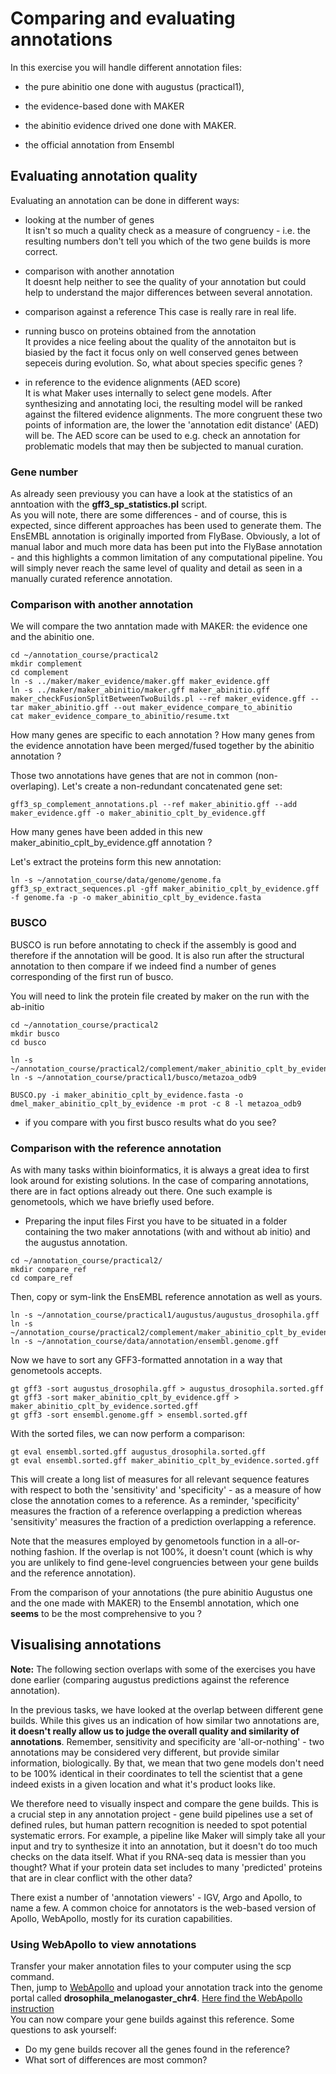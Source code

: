# Comparing and evaluating annotations

In this exercise you will handle different annotation files: 

 * the pure abinitio one done with augustus (practical1),

 * the evidence-based done with MAKER
 
 * the abinitio evidence drived one done with MAKER.
 
 * the official annotation from Ensembl

## Evaluating annotation quality

Evaluating an annotation can be done in different ways:

 * looking at the number of genes  
It isn't so much a quality check as a measure of congruency - i.e. the resulting numbers don't tell you which of the two gene builds is more correct.

 * comparison with another annotation  
 It doesnt help neither to see the quality of your annotation but could help to understand the major differences between several annotation.

 * comparison against a reference
 This case is really rare in real life.
 
 * running busco on proteins obtained from the annotation  
 It provides a nice feeling about the quality of the annotaiton but is biasied by the fact it focus only on well conserved genes between sepeceis during evolution. So, what about species specific genes ?
 
 * in reference to the evidence alignments (AED score)  
 It is what Maker uses internally to select gene models. After synthesizing and annotating loci, the resulting model will be ranked against the filtered evidence alignments. The more congruent these two points of information are, the lower the 'annotation edit distance' (AED) will be. The AED score can be used to e.g. check an annotation for problematic models that may then be subjected to manual curation.

### Gene number

As already seen previousy you can have a look at the statistics of an anntoation with the **gff3_sp_statistics.pl** script.  
As you will note, there are some differences - and of course, this is expected, since different approaches has been used to generate them. The EnsEMBL annotation is originally imported from FlyBase. Obviously, a lot of manual labor and much more data has been put into the FlyBase annotation - and this highlights a common limitation of any computational pipeline. You will simply never reach the same level of quality and detail as seen in a manually curated reference annotation.

### Comparison with another annotation

We will compare the two anntation made with MAKER: the evidence one and the abinitio one.
```
cd ~/annotation_course/practical2
mkdir complement
cd complement
ln -s ../maker/maker_evidence/maker.gff maker_evidence.gff
ln -s ../maker/maker_abinitio/maker.gff maker_abinitio.gff
maker_checkFusionSplitBetweenTwoBuilds.pl --ref maker_evidence.gff --tar maker_abinitio.gff --out maker_evidence_compare_to_abinitio
cat maker_evidence_compare_to_abinitio/resume.txt
```

How many genes are specific to each annotation ? How many genes from the evidence annotation have been merged/fused together by the abinitio annotation ?

Those two annotations have genes that are not in common (non-overlaping). Let's create a non-redundant concatenated gene set:
```
gff3_sp_complement_annotations.pl --ref maker_abinitio.gff --add maker_evidence.gff -o maker_abinitio_cplt_by_evidence.gff
```
How many genes have been added in this new maker_abinitio_cplt_by_evidence.gff annotation ?

Let's extract the proteins form this new annotation:
```
ln -s ~/annotation_course/data/genome/genome.fa
gff3_sp_extract_sequences.pl -gff maker_abinitio_cplt_by_evidence.gff -f genome.fa -p -o maker_abinitio_cplt_by_evidence.fasta
```

### BUSCO

BUSCO is run before annotating to check if the assembly is good and therefore if the annotation will be good. It is also run after the structural annotation to then compare if we indeed find a number of genes corresponding of the first run of busco.

You will need to link the protein file created by maker on the run with the ab-initio
```
cd ~/annotation_course/practical2
mkdir busco
cd busco

ln -s  ~/annotation_course/practical2/complement/maker_abinitio_cplt_by_evidence.fasta
ln -s ~/annotation_course/practical1/busco/metazoa_odb9

BUSCO.py -i maker_abinitio_cplt_by_evidence.fasta -o dmel_maker_abinitio_cplt_by_evidence -m prot -c 8 -l metazoa_odb9
```
 * if you compare with you first busco results what do you see?

### Comparison with the reference annotation

As with many tasks within bioinformatics, it is always a great idea to first look around for existing solutions. In the case of comparing annotations, there are in fact options already out there. One such example is genometools, which we have briefly used before.


 * Preparing the input files
First you have to be situated in a folder containing the two maker annotations (with and without ab initio) and the augustus annotation. 
```
cd ~/annotation_course/practical2/
mkdir compare_ref
cd compare_ref
```

Then, copy or sym-link the EnsEMBL reference annotation as well as yours.
```
ln -s ~/annotation_course/practical1/augustus/augustus_drosophila.gff
ln -s ~/annotation_course/practical2/complement/maker_abinitio_cplt_by_evidence.gff 
ln -s ~/annotation_course/data/annotation/ensembl.genome.gff
```

Now we have to sort any GFF3-formatted annotation in a way that genometools accepts.
```
gt gff3 -sort augustus_drosophila.gff > augustus_drosophila.sorted.gff
gt gff3 -sort maker_abinitio_cplt_by_evidence.gff > maker_abinitio_cplt_by_evidence.sorted.gff 
gt gff3 -sort ensembl.genome.gff > ensembl.sorted.gff 
```

With the sorted files, we can now perform a comparison:
```
gt eval ensembl.sorted.gff augustus_drosophila.sorted.gff
gt eval ensembl.sorted.gff maker_abinitio_cplt_by_evidence.sorted.gff
```
This will create a long list of measures for all relevant sequence features with respect to both the 'sensitivity' and 'specificity' - as a measure of how close the annotation comes to a reference. As a reminder, 'specificity' measures the fraction of a reference overlapping a prediction whereas 'sensitivity' measures the fraction of a prediction overlapping a reference.

Note that the measures employed by genometools function in a all-or-nothing fashion. If the overlap is not 100%, it doesn't count (which is why you are unlikely to find gene-level congruencies between your gene builds and the reference annotation).  

From the comparison of your annotations (the pure abinitio Augustus one and the one made with MAKER) to the Ensembl annotation, which one **seems** to be the most comprehensive to you ?

## Visualising annotations

**Note:** The following section overlaps with some of the exercises you have done earlier (comparing augustus predictions against the reference annotation).

In the previous tasks, we have looked at the overlap between different gene builds. While this gives us an indication of how similar two annotations are, **it doesn't really allow us to judge the overall quality and similarity of annotations**. Remember, sensitivity and specificity are 'all-or-nothing' - two annotations may be considered very different, but provide similar information, biologically. By that, we mean that two gene models don't need to be 100% identical in their coordinates to tell the scientist that a gene indeed exists in a given location and what it's product looks like.

We therefore need to visually inspect and compare the gene builds. This is a crucial step in any annotation project - gene build pipelines use a set of defined rules, but human pattern recognition is needed to spot potential systematic errors. For example, a pipeline like Maker will simply take all your input and try to synthesize it into an annotation, but it doesn't do too much checks on the data itself. What if you RNA-seq data is messier than you thought? What if your protein data set includes to many 'predicted' proteins that are in clear conflict with the other data?

There exist a number of 'annotation viewers' - IGV, Argo and Apollo, to name a few. A common choice for annotators is the web-based version of Apollo, WebApollo, mostly for its curation capabilities.

### Using WebApollo to view annotations
Transfer your maker annotation files to your computer using the scp command.  
Then, jump to [WebApollo](http://annotation-prod.scilifelab.se:8080/NBIS_course/) and upload your annotation track into the genome portal called **drosophila\_melanogaster\_chr4**. [Here find the WebApollo instruction](UsingWebapollo)  
You can now compare your gene builds against this reference. Some questions to ask yourself:

- Do my gene builds recover all the genes found in the reference?  
- What sort of differences are most common?  
